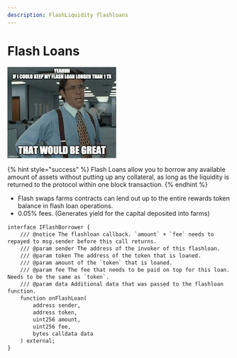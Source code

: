```yaml
---
description: FlashLiquidity flashloans
---
```


# Flash Loans

![](../.gitbook/assets/flashloan.jpg)

{% hint style="success" %}
Flash Loans allow you to borrow any available amount of assets without putting up any collateral, as long as the liquidity is returned to the protocol within one block transaction.
{% endhint %}

* Flash swaps farms contracts can lend out up to the entire rewards token balance in flash loan operations.
* 0.05% fees. (Generates yield for the capital deposited into farms)

```
interface IFlashBorrower {
    /// @notice The flashloan callback. `amount` + `fee` needs to repayed to msg.sender before this call returns.
    /// @param sender The address of the invoker of this flashloan.
    /// @param token The address of the token that is loaned.
    /// @param amount of the `token` that is loaned.
    /// @param fee The fee that needs to be paid on top for this loan. Needs to be the same as `token`.
    /// @param data Additional data that was passed to the flashloan function.
    function onFlashLoan(
        address sender,
        address token,
        uint256 amount,
        uint256 fee,
        bytes calldata data
    ) external;
}
```
